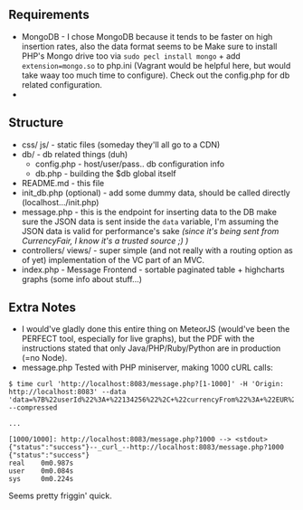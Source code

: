 Requirements
--------

* MongoDB - I chose MongoDB because it tends to be faster on high insertion rates, also the data format seems to be 
Make sure to install PHP's Mongo drive too via `sudo pecl install mongo` + add `extension=mongo.so` to php.ini (Vagrant would be helpful here, but would take waay too much time to configure).
Check out the config.php for db related configuration.
* 

Structure
--------
* css/ js/ - static files (someday they'll all go to a CDN)
* db/ - db related things (duh)
	* config.php - host/user/pass.. db configuration info
	* db.php - building the $db global itself
* README.md - this file
* init_db.php (optional) - add some dummy data, should be called directly (localhost.../init.php)
* message.php - this is the endpoint for inserting data to the DB
make sure the JSON data is sent inside the `data` variable, I'm assuming the JSON data is valid for performance's sake *(since it's being sent from CurrencyFair, I know it's a trusted source ;) )*
* controllers/ views/ - super simple (and not really with a routing option as of yet) implementation of the VC part of an MVC.
* index.php - Message Frontend - sortable paginated table + highcharts graphs (some info about stuff...)




Extra Notes
--------
* I would've gladly done this entire thing on MeteorJS (would've been the PERFECT tool, especially for live graphs), but the PDF with the instructions stated that only Java/PHP/Ruby/Python are in production (=no Node).
* message.php Tested with PHP miniserver, making 1000 cURL calls:
```
$ time curl 'http://localhost:8083/message.php?[1-1000]' -H 'Origin: http://localhost:8083' --data 'data=%7B%22userId%22%3A+%22134256%22%2C+%22currencyFrom%22%3A+%22EUR%22%2C+%22currencyTo%22%3A+%22GBP%22%2C+%22amountSell%22%3A+1000%2C+%22amountBuy%22%3A+747.10%2C+%22rate%22%3A+0.7471%2C+%22timePlaced%22+%3A+%2224%C2%ADJAN%C2%AD15+10%3A27%3A44%22%2C+%22originatingCountry%22+%3A+%22FR%22%7D' --compressed

...

[1000/1000]: http://localhost:8083/message.php?1000 --> <stdout>
{"status":"success"}--_curl_--http://localhost:8083/message.php?1000
{"status":"success"}
real    0m0.987s
user    0m0.084s
sys     0m0.224s
```
Seems pretty friggin' quick.